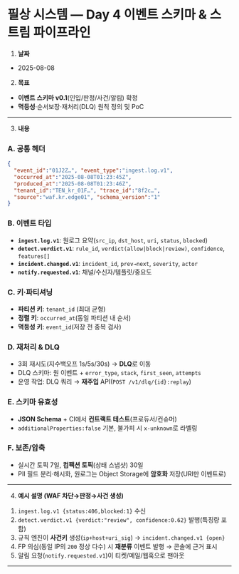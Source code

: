 # 필상 시스템 — Day 4 이벤트 스키마 & 스트림 파이프라인

1. **날짜**

* 2025-08-08

2. **목표**

* **이벤트 스키마 v0.1**(인입/판정/사건/알림) 확정
* **멱등성**·순서보장·재처리(DLQ) 원칙 정의 및 PoC

---

3. **내용**

### A. 공통 헤더

```json
{
  "event_id":"01J2Z…", "event_type":"ingest.log.v1",
  "occurred_at":"2025-08-08T01:23:45Z",
  "produced_at":"2025-08-08T01:23:46Z",
  "tenant_id":"TEN_kr_01F…", "trace_id":"8f2c…",
  "source":"waf.kr.edge01", "schema_version":"1"
}
```

### B. 이벤트 타입

* **`ingest.log.v1`**: 원로그 요약(`src_ip`, `dst_host`, `uri`, `status`, `blocked`)
* **`detect.verdict.v1`**: `rule_id`, `verdict(allow|block|review)`, `confidence`, `features[]`
* **`incident.changed.v1`**: `incident_id`, `prev→next`, `severity`, `actor`
* **`notify.requested.v1`**: 채널/수신자/템플릿/중요도

### C. 키·파티셔닝

* **파티션 키**: `tenant_id` (최대 균형)
* **정렬 키**: `occurred_at`(동일 파티션 내 순서)
* **멱등성 키**: `event_id`(저장 전 중복 검사)

### D. 재처리 & DLQ

* 3회 재시도(지수백오프 1s/5s/30s) → **DLQ**로 이동
* DLQ 스키마: 원 이벤트 + `error_type`, `stack`, `first_seen`, `attempts`
* 운영 작업: DLQ 쿼리 → **재주입** API(`POST /v1/dlq/{id}:replay`)

### E. 스키마 유효성

* **JSON Schema** + CI에서 **컨트랙트 테스트**(프로듀서/컨슈머)
* `additionalProperties:false` 기본, 불가피 시 `x-unknown`로 라벨링

### F. 보존/압축

* 실시간 토픽 7일, **컴팩션 토픽**(상태 스냅샷) 30일
* PII 필드 분리·해시화, 원로그는 Object Storage에 **암호화** 저장(URI만 이벤트로)

---

4. **예시 설명 (WAF 차단→판정→사건 생성)**

1) `ingest.log.v1 {status:406,blocked:1}` 수신
2) `detect.verdict.v1 {verdict:"review", confidence:0.62}` 발행(특징량 포함)
3) 규칙 엔진이 **사건키** 생성(`ip+host+uri_sig`) → `incident.changed.v1 {open}`
4) FP 의심(동일 IP의 `200` 정상 다수) 시 **재분류** 이벤트 발행 → 콘솔에 근거 표시
5) 알림 요청(`notify.requested.v1`)이 티켓/메일/웹훅으로 팬아웃

---
